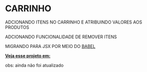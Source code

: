 
# CARRINHO

ADCIONANDO ITENS NO CARRINHO E ATRIBUINDO VALORES AOS PRODUTOS

ADCIONANDO  FUNCIONALIDADE DE REMOVER ITENS  

MIGRANDO PARA JSX POR MEIO DO [BABEL](https://babeljs.io/)


**[Veja esse projeto em:](https://loja-virtual-8a86c.web.app/)**

obs: ainda não foi atualizado





